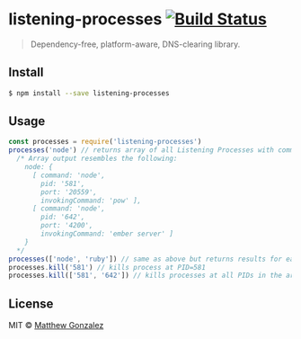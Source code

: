# listening-processes [![Build Status](https://travis-ci.org/matthewgonzalez/listening-processes.svg?branch=master)](https://travis-ci.org/matthewgonzalez/listening-processes)

> Dependency-free, platform-aware, DNS-clearing library.

## Install

```sh
$ npm install --save listening-processes
```

## Usage

```js
const processes = require('listening-processes')
processes('node') // returns array of all Listening Processes with command of `node`
  /* Array output resembles the following:
    node: {
      [ command: 'node',
        pid: '581',
        port: '20559',
        invokingCommand: 'pow' ],
      [ command: 'node',
        pid: '642',
        port: '4200',
        invokingCommand: 'ember server' ]
    }
  */
processes(['node', 'ruby']) // same as above but returns results for each command in the array
processes.kill('581') // kills process at PID=581
processes.kill(['581', '642']) // kills processes at all PIDs in the array
```

## License

MIT © [Matthew Gonzalez](https://www.matthewgonzalez.me)
